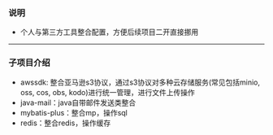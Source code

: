 ### 说明
+ 个人与第三方工具整合配置，方便后续项目二开直接挪用

---

### 子项目介绍
+ awssdk: 整合亚马逊s3协议，通过s3协议对多种云存储服务(常见包括minio, oss, cos, obs, kodo)进行统一管理，进行文件上传操作
+ java-mail：java自带邮件发送类整合
+ mybatis-plus：整合mp，操作sql
+ redis：整合redis，操作缓存